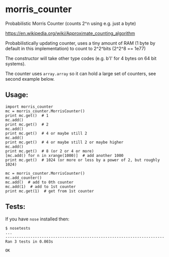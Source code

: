 morris_counter
==============

Probabilistic Morris Counter (counts 2^n using e.g. just a byte)

https://en.wikipedia.org/wiki/Approximate_counting_algorithm

Probabilistically updating counter, uses a tiny amount of RAM (1 byte by default in this implementation) to count to 2^2^bits (2^2^8 == 1e77)

The constructor will take other type codes (e.g. b'I' for 4 bytes on 64 bit systems). 

The counter uses `array.array` so it can hold a large set of counters, see second example below.

Usage:
-----

    import morris_counter
    mc = morris_counter.MorrisCounter()
    print mc.get()  # 1
    mc.add()
    print mc.get()  # 2
    mc.add()
    print mc.get()  # 4 or maybe still 2
    mc.add()
    print mc.get()  # 4 or maybe still 2 or maybe higher
    mc.add()
    print mc.get()  # 8 (or 2 or 4 or more)
    [mc.add() for n in xrange(1000)]  # add another 1000
    print mc.get()  # 1024 (or more or less by a power of 2, but roughly 1024)

    mc = morris_counter.MorrisCounter()
    mc.add_counter()
    mc.add()  # add to 0th counter
    mc.add(1)  # add to 1st counter
    print mc.get(1)  # get from 1st counter

Tests:
-----

If you have `nose` installed then:

    $ nosetests
    ...
    ----------------------------------------------------------------------
    Ran 3 tests in 0.003s

    OK
    
